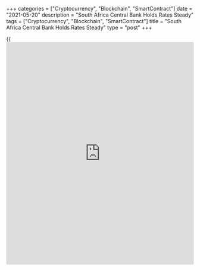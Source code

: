+++
categories = ["Cryptocurrency", "Blockchain", "SmartContract"]
date = "2021-05-20"
description = "South Africa Central Bank Holds Rates Steady"
tags = ["Cryptocurrency", "Blockchain", "SmartContract"]
title = "South Africa Central Bank Holds Rates Steady"
type = "post"
+++

{{<iframe id="large-banner" src="https://www.bounty.group/#slide=26.0" width="100%" height="600" scrolling="no" style="border: 0px solid rgb(216, 221, 230); border-radius: 3px;">}}

South Africa's central bank left its key interest rates unchanged on
Thursday in the backdrop of a stronger economic outlook and rising
inflationary pressures.  
  
The Monetary Policy Committee unanimously decided to keep the repo rate
unchanged at 3.5 percent, the South African Reserve Bank Governor
Lesetja Kganyago said in a statement. The decision was in line with
economists' expectations.

The previous change in the rate was a quarter-point cut in July last
year.  
  
The projected [policy](https://www.fintechee.com/policy/) rate path of the bank indicated an increase of 25
basis points in each of the second and fourth quarters of this year.  
  
"The [policy](https://www.fintechee.com/policy/) stance and repurchase rate level remains highly
accommodative, and will remain so even with steps taken to normalize
interest rate levels in response to rising inflation," Kganyago said.

"With inflation expectations remaining stable, and despite inflation
risk increasing, the Committee still expects inflation to be contained
in 2021, before rising to around the midpoint of the inflation target
range in 2022 and 2023."

The SARB raised the growth forecast for this year to 4.2 percent from
3.8 percent, citing better sectoral growth performances and a more
robust [terms](https://www.fintechee.com/terms/) of trade in the first quarter of this year.  
  
The bank estimated that the [economy][1] grew 2.7 percent in the first
quarter, which is much stronger than the 0.2 percent contraction seen in
the March meeting. In the fourth quarter of last year, the economy
expanded 6.3 percent.  
  
Household consumption is expected to be healthy this year, while
investment is expected to remain constrained.  
  
GDP growth is seen at 2.3 percent next year and at 2.4 percent in 2023.  
  
While overall risks to the growth outlook are assessed to be balanced,
the slow progress on vaccinations, limited energy supply and [policy](https://www.fintechee.com/policy/)
uncertainty continue to pose downside risks, the bank said.

Headline inflation forecast for this year was lowered slightly to 4.2
percent from 4.3 percent. Inflation is projected at 4.4 percent next and
4.5 percent in 2023.

The core inflation forecast for this year was lowered to 3.0 percent
from 3.3 percent. The projections for 2022 and 2023 were unchanged at
4.0 percent and 4.3 percent.

The next [policy](https://www.fintechee.com/policy/) session is on July 22.

For comments and feedback [contact](https://www.playgroundfx.com/contact/): editorial@rtt[news](https://www.letsplayfx.com/blog/forex-news-website/).com

[Economic News][1]

 **What parts of the world are seeing the best (and worst) economic
performances lately? Click[here][2] to check out our [Econ Scorecard][2]
and find out! See up-to-the-moment [ranking](https://www.playgroundfx.com/blog/crypto-exchange-ranking/)s for the best and worst
performers in [GDP][2], [unemployment rate][3], [inflation][4] and much
more.**

   1. www.rtt[news](https://www.letsplayfx.com/blog/forex-news-website/).com/Content/EconomicNews.aspx
   2. www.rtt[news](https://www.letsplayfx.com/blog/forex-news-website/).com/economic-scorecard/world-rank/GDP/highest-performance.aspx
   3. www.rtt[news](https://www.letsplayfx.com/blog/forex-news-website/).com/economic-scorecard/world-rank/unemployment-rate/lowest-performance.aspx
   4. www.rtt[news](https://www.letsplayfx.com/blog/forex-news-website/).com/economic-scorecard/world-rank/CPI/highest-performance.aspx